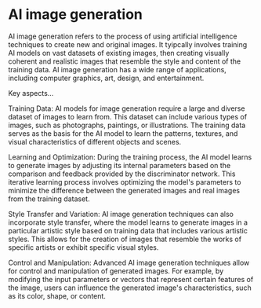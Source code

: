 # AI image generation

AI image generation refers to the process of using artificial intelligence techniques to create new and original images. It tyipcally involves training AI models on vast datasets of existing images, then creating visually coherent and realistic images that resemble the style and content of the training data. AI image generation has a wide range of applications, including computer graphics, art, design, and entertainment. 

Key aspects…

Training Data: AI models for image generation require a large and diverse dataset of images to learn from. This dataset can include various types of images, such as photographs, paintings, or illustrations. The training data serves as the basis for the AI model to learn the patterns, textures, and visual characteristics of different objects and scenes.

Learning and Optimization: During the training process, the AI model learns to generate images by adjusting its internal parameters based on the comparison and feedback provided by the discriminator network. This iterative learning process involves optimizing the model's parameters to minimize the difference between the generated images and real images from the training dataset.

Style Transfer and Variation: AI image generation techniques can also incorporate style transfer, where the model learns to generate images in a particular artistic style based on training data that includes various artistic styles. This allows for the creation of images that resemble the works of specific artists or exhibit specific visual styles.

Control and Manipulation: Advanced AI image generation techniques allow for control and manipulation of generated images. For example, by modifying the input parameters or vectors that represent certain features of the image, users can influence the generated image's characteristics, such as its color, shape, or content.
